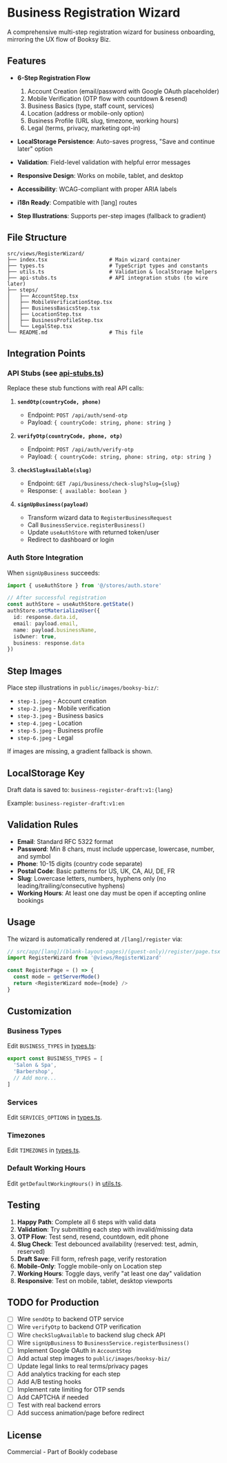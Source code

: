 # Business Registration Wizard

A comprehensive multi-step registration wizard for business onboarding, mirroring the UX flow of Booksy Biz.

## Features

- **6-Step Registration Flow**
  1. Account Creation (email/password with Google OAuth placeholder)
  2. Mobile Verification (OTP flow with countdown & resend)
  3. Business Basics (type, staff count, services)
  4. Location (address or mobile-only option)
  5. Business Profile (URL slug, timezone, working hours)
  6. Legal (terms, privacy, marketing opt-in)

- **LocalStorage Persistence**: Auto-saves progress, "Save and continue later" option
- **Validation**: Field-level validation with helpful error messages
- **Responsive Design**: Works on mobile, tablet, and desktop
- **Accessibility**: WCAG-compliant with proper ARIA labels
- **i18n Ready**: Compatible with [lang] routes
- **Step Illustrations**: Supports per-step images (fallback to gradient)

## File Structure

```
src/views/RegisterWizard/
├── index.tsx                    # Main wizard container
├── types.ts                     # TypeScript types and constants
├── utils.ts                     # Validation & localStorage helpers
├── api-stubs.ts                 # API integration stubs (to wire later)
├── steps/
│   ├── AccountStep.tsx
│   ├── MobileVerificationStep.tsx
│   ├── BusinessBasicsStep.tsx
│   ├── LocationStep.tsx
│   ├── BusinessProfileStep.tsx
│   └── LegalStep.tsx
└── README.md                    # This file
```

## Integration Points

### API Stubs (see [api-stubs.ts](./api-stubs.ts))

Replace these stub functions with real API calls:

1. **`sendOtp(countryCode, phone)`**
   - Endpoint: `POST /api/auth/send-otp`
   - Payload: `{ countryCode: string, phone: string }`

2. **`verifyOtp(countryCode, phone, otp)`**
   - Endpoint: `POST /api/auth/verify-otp`
   - Payload: `{ countryCode: string, phone: string, otp: string }`

3. **`checkSlugAvailable(slug)`**
   - Endpoint: `GET /api/business/check-slug?slug={slug}`
   - Response: `{ available: boolean }`

4. **`signUpBusiness(payload)`**
   - Transform wizard data to `RegisterBusinessRequest`
   - Call `BusinessService.registerBusiness()`
   - Update `useAuthStore` with returned token/user
   - Redirect to dashboard or login

### Auth Store Integration

When `signUpBusiness` succeeds:

```typescript
import { useAuthStore } from '@/stores/auth.store'

// After successful registration
const authStore = useAuthStore.getState()
authStore.setMaterializeUser({
  id: response.data.id,
  email: payload.email,
  name: payload.businessName,
  isOwner: true,
  business: response.data
})
```

## Step Images

Place step illustrations in `public/images/booksy-biz/`:

- `step-1.jpeg` - Account creation
- `step-2.jpeg` - Mobile verification
- `step-3.jpeg` - Business basics
- `step-4.jpeg` - Location
- `step-5.jpeg` - Business profile
- `step-6.jpeg` - Legal

If images are missing, a gradient fallback is shown.

## LocalStorage Key

Draft data is saved to: `business-register-draft:v1:{lang}`

Example: `business-register-draft:v1:en`

## Validation Rules

- **Email**: Standard RFC 5322 format
- **Password**: Min 8 chars, must include uppercase, lowercase, number, and symbol
- **Phone**: 10-15 digits (country code separate)
- **Postal Code**: Basic patterns for US, UK, CA, AU, DE, FR
- **Slug**: Lowercase letters, numbers, hyphens only (no leading/trailing/consecutive hyphens)
- **Working Hours**: At least one day must be open if accepting online bookings

## Usage

The wizard is automatically rendered at `/[lang]/register` via:

```typescript
// src/app/[lang]/(blank-layout-pages)/(guest-only)/register/page.tsx
import RegisterWizard from '@views/RegisterWizard'

const RegisterPage = () => {
  const mode = getServerMode()
  return <RegisterWizard mode={mode} />
}
```

## Customization

### Business Types

Edit `BUSINESS_TYPES` in [types.ts](./types.ts):

```typescript
export const BUSINESS_TYPES = [
  'Salon & Spa',
  'Barbershop',
  // Add more...
]
```

### Services

Edit `SERVICES_OPTIONS` in [types.ts](./types.ts).

### Timezones

Edit `TIMEZONES` in [types.ts](./types.ts).

### Default Working Hours

Edit `getDefaultWorkingHours()` in [utils.ts](./utils.ts).

## Testing

1. **Happy Path**: Complete all 6 steps with valid data
2. **Validation**: Try submitting each step with invalid/missing data
3. **OTP Flow**: Test send, resend, countdown, edit phone
4. **Slug Check**: Test debounced availability (reserved: test, admin, reserved)
5. **Draft Save**: Fill form, refresh page, verify restoration
6. **Mobile-Only**: Toggle mobile-only on Location step
7. **Working Hours**: Toggle days, verify "at least one day" validation
8. **Responsive**: Test on mobile, tablet, desktop viewports

## TODO for Production

- [ ] Wire `sendOtp` to backend OTP service
- [ ] Wire `verifyOtp` to backend OTP verification
- [ ] Wire `checkSlugAvailable` to backend slug check API
- [ ] Wire `signUpBusiness` to `BusinessService.registerBusiness()`
- [ ] Implement Google OAuth in `AccountStep`
- [ ] Add actual step images to `public/images/booksy-biz/`
- [ ] Update legal links to real terms/privacy pages
- [ ] Add analytics tracking for each step
- [ ] Add A/B testing hooks
- [ ] Implement rate limiting for OTP sends
- [ ] Add CAPTCHA if needed
- [ ] Test with real backend errors
- [ ] Add success animation/page before redirect

## License

Commercial - Part of Bookly codebase
